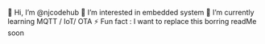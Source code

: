 👋 Hi, I’m @njcodehub
👀 I’m interested in embedded system
🌱 I’m currently learning MQTT / IoT/ OTA
⚡ Fun fact : I want to replace this borring readMe soon

<!---
njcodehub/njcodehub is a ✨ special ✨ repository because its `README.md` (this file) appears on your GitHub profile.
You can click the Preview link to take a look at your changes.
--->
